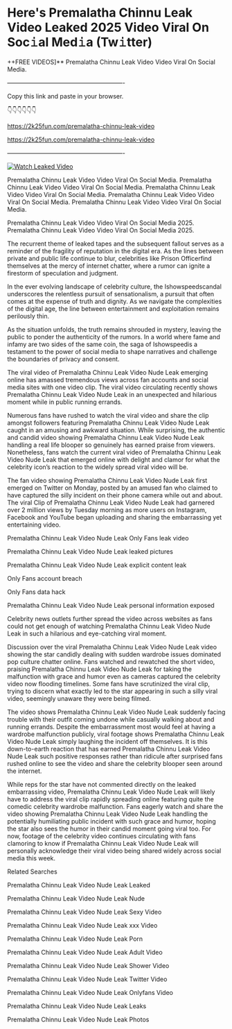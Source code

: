 # Here's Premalatha Chinnu Leak Video Leaked 2025 Video Viral On Soc𝚒al Med𝚒a (Tw𝚒tter)

++FREE VIDEOS]** Premalatha Chinnu Leak Video Video Viral On Social Media.

———————————————————-

Copy this link and paste in your browser.

👇👇👇👇👇👇

https://2k25fun.com/premalatha-chinnu-leak-video

https://2k25fun.com/premalatha-chinnu-leak-video

———————————————————-

[![Watch Leaked Video](https://miro.medium.com/v2/resize:fit:828/format:webp/1*cilzJN44JGOrTw9NJCrNHA.gif "Watch Leaked Video")](https://2k25fun.com/premalatha-chinnu-leak-video)

Premalatha Chinnu Leak Video Video Viral On Social Media. Premalatha Chinnu Leak Video Video Viral On Social Media. Premalatha Chinnu Leak Video Video Viral On Social Media. Premalatha Chinnu Leak Video Video Viral On Social Media. Premalatha Chinnu Leak Video Video Viral On Social Media.

Premalatha Chinnu Leak Video Video Viral On Social Media 2025. Premalatha Chinnu Leak Video Video Viral On Social Media 2025.

The recurrent theme of leaked tapes and the subsequent fallout serves as a reminder of the fragility of reputation in the digital era. As the lines between private and public life continue to blur, celebrities like Prison Officerfind themselves at the mercy of internet chatter, where a rumor can ignite a firestorm of speculation and judgment.

In the ever evolving landscape of celebrity culture, the Ishowspeedscandal underscores the relentless pursuit of sensationalism, a pursuit that often comes at the expense of truth and dignity. As we navigate the complexities of the digital age, the line between entertainment and exploitation remains perilously thin.

As the situation unfolds, the truth remains shrouded in mystery, leaving the public to ponder the authenticity of the rumors. In a world where fame and infamy are two sides of the same coin, the saga of Ishowspeedis a testament to the power of social media to shape narratives and challenge the boundaries of privacy and consent.

The viral video of Premalatha Chinnu Leak Video Nude Leak emerging online has amassed tremendous views across fan accounts and social media sites with one video clip. The viral video circulating recently shows Premalatha Chinnu Leak Video Nude Leak in an unexpected and hilarious moment while in public running errands.

Numerous fans have rushed to watch the viral video and share the clip amongst followers featuring Premalatha Chinnu Leak Video Nude Leak caught in an amusing and awkward situation. While surprising, the authentic and candid video showing Premalatha Chinnu Leak Video Nude Leak handling a real life blooper so genuinely has earned praise from viewers. Nonetheless, fans watch the current viral video of Premalatha Chinnu Leak Video Nude Leak that emerged online with delight and clamor for what the celebrity icon’s reaction to the widely spread viral video will be.

The fan video showing Premalatha Chinnu Leak Video Nude Leak first emerged on Twitter on Monday, posted by an amused fan who claimed to have captured the silly incident on their phone camera while out and about. The viral Clip of Premalatha Chinnu Leak Video Nude Leak had garnered over 2 million views by Tuesday morning as more users on Instagram, Facebook and YouTube began uploading and sharing the embarrassing yet entertaining video.

Premalatha Chinnu Leak Video Nude Leak Only Fans leak video

Premalatha Chinnu Leak Video Nude Leak leaked pictures

Premalatha Chinnu Leak Video Nude Leak explicit content leak

Only Fans account breach

Only Fans data hack

Premalatha Chinnu Leak Video Nude Leak personal information exposed

Celebrity news outlets further spread the video across websites as fans could not get enough of watching Premalatha Chinnu Leak Video Nude Leak in such a hilarious and eye-catching viral moment.

Discussion over the viral Premalatha Chinnu Leak Video Nude Leak video showing the star candidly dealing with sudden wardrobe issues dominated pop culture chatter online. Fans watched and rewatched the short video, praising Premalatha Chinnu Leak Video Nude Leak for taking the malfunction with grace and humor even as cameras captured the celebrity video now flooding timelines. Some fans have scrutinized the viral clip, trying to discern what exactly led to the star appearing in such a silly viral video, seemingly unaware they were being filmed.

The video shows Premalatha Chinnu Leak Video Nude Leak suddenly facing trouble with their outfit coming undone while casually walking about and running errands. Despite the embarrassment most would feel at having a wardrobe malfunction publicly, viral footage shows Premalatha Chinnu Leak Video Nude Leak simply laughing the incident off themselves. It is this down-to-earth reaction that has earned Premalatha Chinnu Leak Video Nude Leak such positive responses rather than ridicule after surprised fans rushed online to see the video and share the celebrity blooper seen around the internet.

While reps for the star have not commented directly on the leaked embarrassing video, Premalatha Chinnu Leak Video Nude Leak will likely have to address the viral clip rapidly spreading online featuring quite the comedic celebrity wardrobe malfunction. Fans eagerly watch and share the video showing Premalatha Chinnu Leak Video Nude Leak handling the potentially humiliating public incident with such grace and humor, hoping the star also sees the humor in their candid moment going viral too. For now, footage of the celebrity video continues circulating with fans clamoring to know if Premalatha Chinnu Leak Video Nude Leak will personally acknowledge their viral video being shared widely across social media this week.

Related Searches

Premalatha Chinnu Leak Video Nude Leak Leaked

Premalatha Chinnu Leak Video Nude Leak Nude

Premalatha Chinnu Leak Video Nude Leak Sexy Video

Premalatha Chinnu Leak Video Nude Leak xxx Video

Premalatha Chinnu Leak Video Nude Leak Porn

Premalatha Chinnu Leak Video Nude Leak Adult Video

Premalatha Chinnu Leak Video Nude Leak Shower Video

Premalatha Chinnu Leak Video Nude Leak Twitter Video

Premalatha Chinnu Leak Video Nude Leak Onlyfans Video

Premalatha Chinnu Leak Video Nude Leak Leaks

Premalatha Chinnu Leak Video Nude Leak Photos